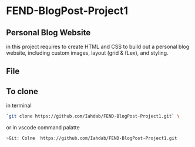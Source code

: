 # FEND-BlogPost-Project1
## Personal Blog Website
in this project requires to create HTML and CSS to build out a personal blog website, including custom images, layout (grid & fLex), and styling. 
## File 

## To clone 
in terminal
```sh
`git clone https://github.com/Iahdab/FEND-BlogPost-Project1.git` \
```
or in vscode command palatte 
```sh
>Git: Colne  https://github.com/Iahdab/FEND-BlogPost-Project1.git
```
